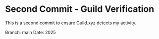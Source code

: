 # Second Commit - Guild Verification

This is a second commit to ensure Guild.xyz detects my activity.

Branch: main
Date: 2025
